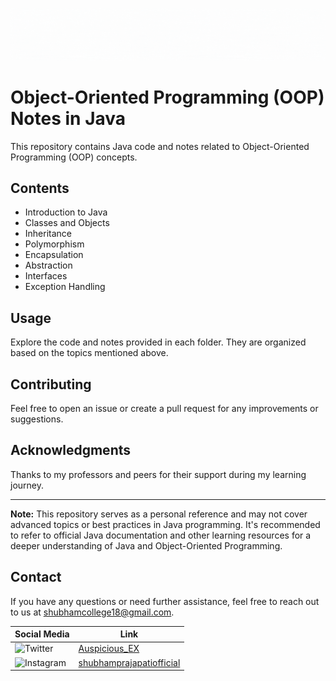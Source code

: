 [![MasterHead](https://github.com/Auspicious-EX/Python-Basics/blob/main/Images/pythin%20basics.gif?raw=true)](https://)

# Object-Oriented Programming (OOP) Notes in Java

This repository contains Java code and notes related to Object-Oriented Programming (OOP) concepts.

## Contents

- Introduction to Java
- Classes and Objects
- Inheritance
- Polymorphism
- Encapsulation
- Abstraction
- Interfaces
- Exception Handling

## Usage

Explore the code and notes provided in each folder. They are organized based on the topics mentioned above.

## Contributing

Feel free to open an issue or create a pull request for any improvements or suggestions.

## Acknowledgments

Thanks to my professors and peers for their support during my learning journey.

---

**Note:** This repository serves as a personal reference and may not cover advanced topics or best practices in Java programming. It's recommended to refer to official Java documentation and other learning resources for a deeper understanding of Java and Object-Oriented Programming.

## Contact
If you have any questions or need further assistance, feel free to reach out to us at shubhamcollege18@gmail.com.

| Social Media | Link |
|--------------|------|
| ![Twitter](https://img.shields.io/badge/Twitter-%231DA1F2.svg?style=for-the-badge&logo=Twitter&logoColor=white) | [Auspicious_EX](https://twitter.com/Auspicious_EX) |
| ![Instagram](https://img.shields.io/badge/Instagram-%23E4405F.svg?style=for-the-badge&logo=Instagram&logoColor=white) | [shubhamprajapatiofficial](https://www.instagram.com/shubhamprajapatiofficial) |
